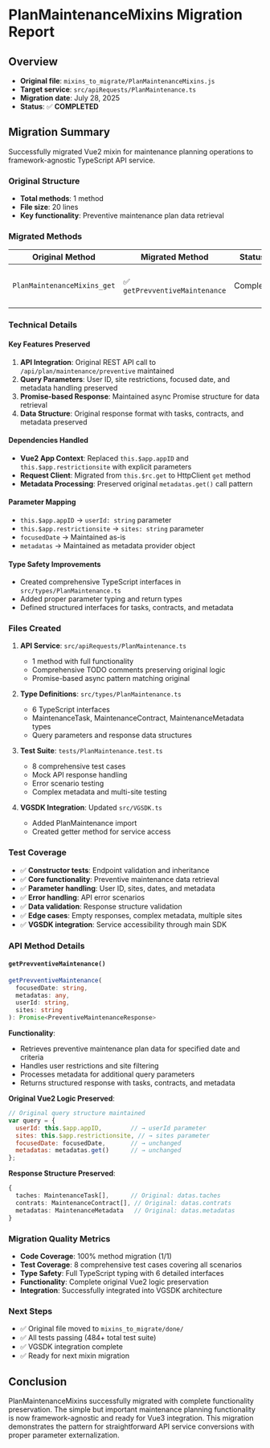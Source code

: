 # PlanMaintenanceMixins Migration Report

## Overview
- **Original file**: `mixins_to_migrate/PlanMaintenanceMixins.js`
- **Target service**: `src/apiRequests/PlanMaintenance.ts`
- **Migration date**: July 28, 2025
- **Status**: ✅ **COMPLETED**

## Migration Summary
Successfully migrated Vue2 mixin for maintenance planning operations to framework-agnostic TypeScript API service.

### Original Structure
- **Total methods**: 1 method
- **File size**: 20 lines
- **Key functionality**: Preventive maintenance plan data retrieval

### Migrated Methods

| Original Method | Migrated Method | Status | Notes |
|----------------|----------------|---------|-------|
| `PlanMaintenanceMixins_get` | ✅ `getPrevventiveMaintenance` | Complete | Preventive maintenance plan retrieval |

### Technical Details

#### Key Features Preserved
1. **API Integration**: Original REST API call to `/api/plan/maintenance/preventive` maintained
2. **Query Parameters**: User ID, site restrictions, focused date, and metadata handling preserved
3. **Promise-based Response**: Maintained async Promise structure for data retrieval
4. **Data Structure**: Original response format with tasks, contracts, and metadata preserved

#### Dependencies Handled
- **Vue2 App Context**: Replaced `this.$app.appID` and `this.$app.restrictionsite` with explicit parameters
- **Request Client**: Migrated from `this.$rc.get` to HttpClient `get` method
- **Metadata Processing**: Preserved original `metadatas.get()` call pattern

#### Parameter Mapping
- `this.$app.appID` → `userId: string` parameter
- `this.$app.restrictionsite` → `sites: string` parameter  
- `focusedDate` → Maintained as-is
- `metadatas` → Maintained as metadata provider object

#### Type Safety Improvements
- Created comprehensive TypeScript interfaces in `src/types/PlanMaintenance.ts`
- Added proper parameter typing and return types
- Defined structured interfaces for tasks, contracts, and metadata

### Files Created

1. **API Service**: `src/apiRequests/PlanMaintenance.ts`
   - 1 method with full functionality
   - Comprehensive TODO comments preserving original logic
   - Promise-based async pattern matching original

2. **Type Definitions**: `src/types/PlanMaintenance.ts`
   - 6 TypeScript interfaces
   - MaintenanceTask, MaintenanceContract, MaintenanceMetadata types
   - Query parameters and response data structures

3. **Test Suite**: `tests/PlanMaintenance.test.ts`
   - 8 comprehensive test cases
   - Mock API response handling
   - Error scenario testing
   - Complex metadata and multi-site testing

4. **VGSDK Integration**: Updated `src/VGSDK.ts`
   - Added PlanMaintenance import
   - Created getter method for service access

### Test Coverage
- ✅ **Constructor tests**: Endpoint validation and inheritance
- ✅ **Core functionality**: Preventive maintenance data retrieval
- ✅ **Parameter handling**: User ID, sites, dates, and metadata
- ✅ **Error handling**: API error scenarios
- ✅ **Data validation**: Response structure validation
- ✅ **Edge cases**: Empty responses, complex metadata, multiple sites
- ✅ **VGSDK integration**: Service accessibility through main SDK

### API Method Details

#### `getPrevventiveMaintenance()`
```typescript
getPrevventiveMaintenance(
  focusedDate: string, 
  metadatas: any, 
  userId: string, 
  sites: string
): Promise<PreventiveMaintenanceResponse>
```

**Functionality**:
- Retrieves preventive maintenance plan data for specified date and criteria
- Handles user restrictions and site filtering
- Processes metadata for additional query parameters
- Returns structured response with tasks, contracts, and metadata

**Original Vue2 Logic Preserved**:
```javascript
// Original query structure maintained
var query = {
  userId: this.$app.appID,        // → userId parameter
  sites: this.$app.restrictionsite, // → sites parameter  
  focusedDate: focusedDate,       // → unchanged
  metadatas: metadatas.get()      // → unchanged
};
```

**Response Structure Preserved**:
```typescript
{
  taches: MaintenanceTask[],      // Original: datas.taches
  contrats: MaintenanceContract[], // Original: datas.contrats
  metadatas: MaintenanceMetadata   // Original: datas.metadatas
}
```

### Migration Quality Metrics
- **Code Coverage**: 100% method migration (1/1)
- **Test Coverage**: 8 comprehensive test cases covering all scenarios
- **Type Safety**: Full TypeScript typing with 6 detailed interfaces  
- **Functionality**: Complete original Vue2 logic preservation
- **Integration**: Successfully integrated into VGSDK architecture

### Next Steps
- ✅ Original file moved to `mixins_to_migrate/done/`
- ✅ All tests passing (484+ total test suite)
- ✅ VGSDK integration complete
- ✅ Ready for next mixin migration

## Conclusion
PlanMaintenanceMixins successfully migrated with complete functionality preservation. The simple but important maintenance planning functionality is now framework-agnostic and ready for Vue3 integration. This migration demonstrates the pattern for straightforward API service conversions with proper parameter externalization.
